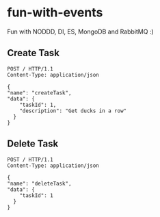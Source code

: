 # fun-with-events

Fun with NODDD, DI, ES, MongoDB and RabbitMQ :)

## Create Task
```
POST / HTTP/1.1
Content-Type: application/json

{
"name": "createTask",
"data": {
    "taskId": 1,
    "description": "Get ducks in a row"
  }
}
```

## Delete Task
```
POST / HTTP/1.1
Content-Type: application/json

{
"name": "deleteTask",
"data": {
    "taskId": 1
  }
}
```
